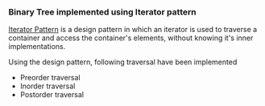 ### Binary Tree implemented using Iterator pattern
[Iterator Pattern](https://en.wikipedia.org/wiki/Iterator_pattern#:~:text=In%20object%2Doriented%20programming%2C%20the,and%20thus%20cannot%20be%20decoupled.) is a design pattern in which an iterator is used to traverse a container and access the container's elements, without knowing it's inner implementations.

Using the design pattern, following traversal have been implemented
* Preorder traversal
* Inorder traversal
* Postorder traversal
